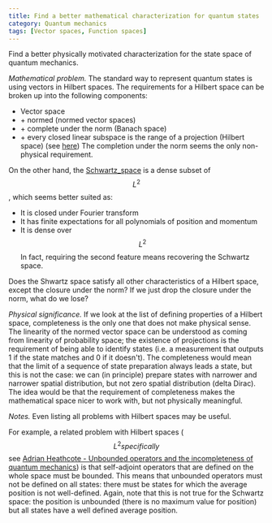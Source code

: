 ```yaml
---
title: Find a better mathematical characterization for quantum states
category: Quantum mechanics
tags: [Vector spaces, Function spaces]
---
```

Find a better physically motivated characterization for the state space of
quantum mechanics.

*Mathematical problem.* The standard way to represent quantum states is using
vectors in Hilbert spaces. The requirements for a Hilbert space can be broken up
into the following components:
* Vector space
* \+ normed (normed vector spaces)
* \+ complete under the norm (Banach space)
* \+ every closed linear subspace is the range of a projection (Hilbert space) (see [here](https://en.wikipedia.org/w/index.php?title=Banach_space#Characterizations_of_Hilbert_space_among_Banach_spaces))
The completion under the norm seems the only non-physical requirement.

On the other hand, the [Schwartz_space](https://en.wikipedia.org/wiki/Schwartz_space)
is a dense subset of $$L^2$$, which seems better suited as:
* It is closed under Fourier transform
* It has finite expectations for all polynomials of position and momentum
* It is dense over $$L^2$$
In fact, requiring the second feature means recovering the Schwartz space.

Does the Shwartz space satisfy all other characteristics of a Hilbert space,
except the closure under the norm? If we just drop the closure under the norm,
what do we lose?

*Physical significance.* If we look at the list of defining properties of a Hilbert space,
completeness is the only one that does not make physical sense. The linearity of
the normed vector space can be understood as coming from linearity of probability space;
the existence of projections is the requirement of being able to identify states
(i.e. a measurement that outputs 1 if the state matches and 0 if it doesn't).
The completeness would mean that the limit of a sequence of state preparation
always leads a state, but this is not the case: we can (in principle) prepare
states with narrower and narrower spatial distribution, but not zero spatial
distribution (delta Dirac). The idea would be that the requirement of completeness makes the mathematical
space nicer to work with, but not physically meaningful.

*Notes.* Even listing all problems with Hilbert spaces may be useful.

For example, a related problem with Hilbert spaces ($$L^2 specifically$$ see [Adrian Heathcote - Unbounded operators and the incompleteness of quantum mechanics](https://web.maths.unsw.edu.au/~jim/UOperators.pdf))
is that self-adjoint operators that are defined on the whole space must be bounded.
This means that unbounded operators must not be defined on all states: there must
be states for which the average position is not well-defined. Again, note that this
is not true for the Schwartz space: the position is unbounded (there is no maximum
value for position) but all states have a well defined average position.
